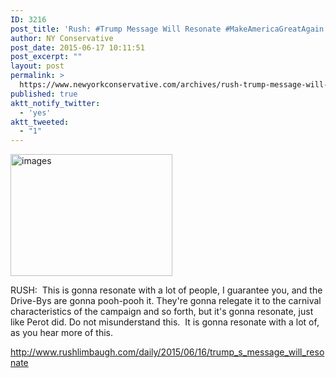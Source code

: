 ```yaml
---
ID: 3216
post_title: 'Rush: #Trump Message Will Resonate #MakeAmericaGreatAgain'
author: NY Conservative
post_date: 2015-06-17 10:11:51
post_excerpt: ""
layout: post
permalink: >
  https://www.newyorkconservative.com/archives/rush-trump-message-will-resonate-makeamericagreatagain/
published: true
aktt_notify_twitter:
  - 'yes'
aktt_tweeted:
  - "1"
---
```

<a href="http://newyorkconservative.s3.amazonaws.com/wp-content/uploads/2015/06/images.jpeg"><img class="alignnone size-full wp-image-3217" src="http://newyorkconservative.s3.amazonaws.com/wp-content/uploads/2015/06/images.jpeg" alt="images" width="259" height="195" /></a>

RUSH:  This is gonna resonate with a lot of people, I guarantee you, and the Drive-Bys are gonna pooh-pooh it. They're gonna relegate it to the carnival characteristics of the campaign and so forth, but it's gonna resonate, just like Perot did. Do not misunderstand this.  It is gonna resonate with a lot of, as you hear more of this.

<a href="http://www.rushlimbaugh.com/daily/2015/06/16/trump_s_message_will_resonate">http://www.rushlimbaugh.com/daily/2015/06/16/trump_s_message_will_resonate</a>